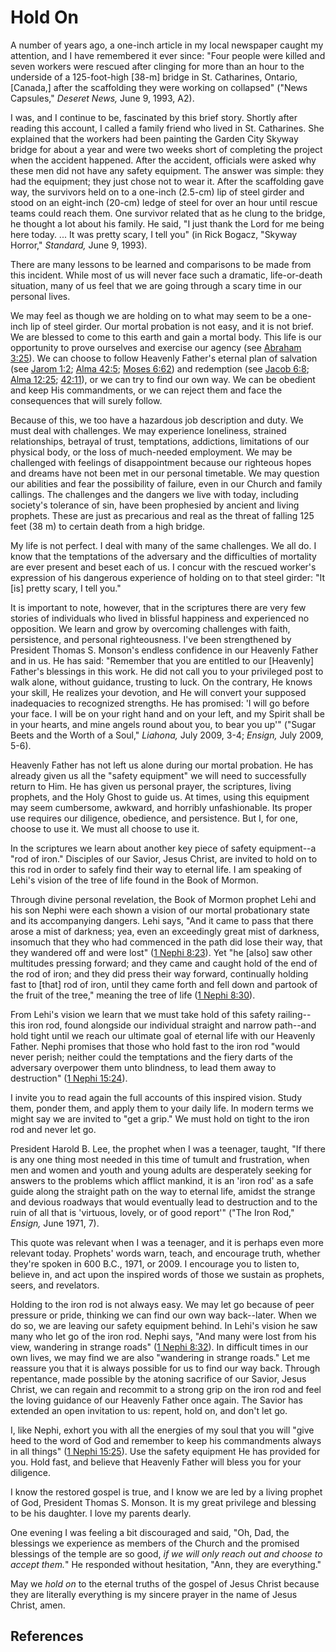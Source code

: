 # Hold On

A number of years ago, a one-inch article in my local newspaper caught my
attention, and I have remembered it ever since: "Four people were killed and
seven workers were rescued after clinging for more than an hour to the
underside of a 125-foot-high [38-m] bridge in St. Catharines, Ontario,
[Canada,] after the scaffolding they were working on collapsed" ("News
Capsules," _Deseret News,_ June 9, 1993, A2).

I was, and I continue to be, fascinated by this brief story. Shortly after
reading this account, I called a family friend who lived in St. Catharines.
She explained that the workers had been painting the Garden City Skyway bridge
for about a year and were two weeks short of completing the project when the
accident happened. After the accident, officials were asked why these men did
not have any safety equipment. The answer was simple: they had the equipment;
they just chose not to wear it. After the scaffolding gave way, the survivors
held on to a one-inch (2.5-cm) lip of steel girder and stood on an eight-inch
(20-cm) ledge of steel for over an hour until rescue teams could reach them.
One survivor related that as he clung to the bridge, he thought a lot about
his family. He said, "I just thank the Lord for me being here today. ... It was
pretty scary, I tell you" (in Rick Bogacz, "Skyway Horror," _Standard,_ June
9, 1993).

There are many lessons to be learned and comparisons to be made from this
incident. While most of us will never face such a dramatic, life-or-death
situation, many of us feel that we are going through a scary time in our
personal lives.

We may feel as though we are holding on to what may seem to be a one-inch lip
of steel girder. Our mortal probation is not easy, and it is not brief. We are
blessed to come to this earth and gain a mortal body. This life is our
opportunity to prove ourselves and exercise our agency (see [Abraham
3:25](/scriptures/pgp/abr/3.25?lang=eng#24)). We can choose to follow Heavenly
Father's eternal plan of salvation (see [Jarom
1:2](/scriptures/bofm/jarom/1.2?lang=eng#1); [Alma
42:5](/scriptures/bofm/alma/42.5?lang=eng#4); [Moses
6:62](/scriptures/pgp/moses/6.62?lang=eng#61)) and redemption (see [Jacob
6:8](/scriptures/bofm/jacob/6.8?lang=eng#7); [Alma
12:25](/scriptures/bofm/alma/12.25?lang=eng#24);
[42:11](/scriptures/bofm/alma/42.11?lang=eng#10)), or we can try to find our
own way. We can be obedient and keep His commandments, or we can reject them
and face the consequences that will surely follow.

Because of this, we too have a hazardous job description and duty. We must
deal with challenges. We may experience loneliness, strained relationships,
betrayal of trust, temptations, addictions, limitations of our physical body,
or the loss of much-needed employment. We may be challenged with feelings of
disappointment because our righteous hopes and dreams have not been met in our
personal timetable. We may question our abilities and fear the possibility of
failure, even in our Church and family callings. The challenges and the
dangers we live with today, including society's tolerance of sin, have been
prophesied by ancient and living prophets. These are just as precarious and
real as the threat of falling 125 feet (38 m) to certain death from a high
bridge.

My life is not perfect. I deal with many of the same challenges. We all do. I
know that the temptations of the adversary and the difficulties of mortality
are ever present and beset each of us. I concur with the rescued worker's
expression of his dangerous experience of holding on to that steel girder: "It
[is] pretty scary, I tell you."

It is important to note, however, that in the scriptures there are very few
stories of individuals who lived in blissful happiness and experienced no
opposition. We learn and grow by overcoming challenges with faith,
persistence, and personal righteousness. I've been strengthened by President
Thomas S. Monson's endless confidence in our Heavenly Father and in us. He has
said: "Remember that you are entitled to our [Heavenly] Father's blessings in
this work. He did not call you to your privileged post to walk alone, without
guidance, trusting to luck. On the contrary, He knows your skill, He realizes
your devotion, and He will convert your supposed inadequacies to recognized
strengths. He has promised: 'I will go before your face. I will be on your
right hand and on your left, and my Spirit shall be in your hearts, and mine
angels round about you, to bear you up'" ("Sugar Beets and the Worth of a
Soul," _Liahona,_ July 2009, 3-4; _Ensign,_ July 2009, 5-6).

Heavenly Father has not left us alone during our mortal probation. He has
already given us all the "safety equipment" we will need to successfully
return to Him. He has given us personal prayer, the scriptures, living
prophets, and the Holy Ghost to guide us. At times, using this equipment may
seem cumbersome, awkward, and horribly unfashionable. Its proper use requires
our diligence, obedience, and persistence. But I, for one, choose to use it.
We must all choose to use it.

In the scriptures we learn about another key piece of safety equipment--a "rod
of iron." Disciples of our Savior, Jesus Christ, are invited to hold on to
this rod in order to safely find their way to eternal life. I am speaking of
Lehi's vision of the tree of life found in the Book of Mormon.

Through divine personal revelation, the Book of Mormon prophet Lehi and his
son Nephi were each shown a vision of our mortal probationary state and its
accompanying dangers. Lehi says, "And it came to pass that there arose a mist
of darkness; yea, even an exceedingly great mist of darkness, insomuch that
they who had commenced in the path did lose their way, that they wandered off
and were lost" ([1 Nephi 8:23](/scriptures/bofm/1-ne/8.23?lang=eng#22)). Yet
"he [also] saw other multitudes pressing forward; and they came and caught
hold of the end of the rod of iron; and they did press their way forward,
continually holding fast to [that] rod of iron, until they came forth and fell
down and partook of the fruit of the tree," meaning the tree of life ([1 Nephi
8:30](/scriptures/bofm/1-ne/8.30?lang=eng#29)).

From Lehi's vision we learn that we must take hold of this safety railing--
this iron rod, found alongside our individual straight and narrow path--and
hold tight until we reach our ultimate goal of eternal life with our Heavenly
Father. Nephi promises that those who hold fast to the iron rod "would never
perish; neither could the temptations and the fiery darts of the adversary
overpower them unto blindness, to lead them away to destruction" ([1 Nephi
15:24](/scriptures/bofm/1-ne/15.24?lang=eng#23)).

I invite you to read again the full accounts of this inspired vision. Study
them, ponder them, and apply them to your daily life. In modern terms we might
say we are invited to "get a grip." We must hold on tight to the iron rod and
never let go.

President Harold B. Lee, the prophet when I was a teenager, taught, "If there
is any one thing most needed in this time of tumult and frustration, when men
and women and youth and young adults are desperately seeking for answers to
the problems which afflict mankind, it is an 'iron rod' as a safe guide along
the straight path on the way to eternal life, amidst the strange and devious
roadways that would eventually lead to destruction and to the ruin of all that
is 'virtuous, lovely, or of good report'" ("The Iron Rod," _Ensign,_ June
1971, 7).

This quote was relevant when I was a teenager, and it is perhaps even more
relevant today. Prophets' words warn, teach, and encourage truth, whether
they're spoken in 600 B.C., 1971, or 2009. I encourage you to listen to,
believe in, and act upon the inspired words of those we sustain as prophets,
seers, and revelators.

Holding to the iron rod is not always easy. We may let go because of peer
pressure or pride, thinking we can find our own way back--later. When we do
so, we are leaving our safety equipment behind. In Lehi's vision he saw many
who let go of the iron rod. Nephi says, "And many were lost from his view,
wandering in strange roads" ([1 Nephi
8:32](/scriptures/bofm/1-ne/8.32?lang=eng#31)). In difficult times in our own
lives, we may find we are also "wandering in strange roads." Let me reassure
you that it is always possible for us to find our way back. Through
repentance, made possible by the atoning sacrifice of our Savior, Jesus
Christ, we can regain and recommit to a strong grip on the iron rod and feel
the loving guidance of our Heavenly Father once again. The Savior has extended
an open invitation to us: repent, hold on, and don't let go.

I, like Nephi, exhort you with all the energies of my soul that you will "give
heed to the word of God and remember to keep his commandments always in all
things" ([1 Nephi 15:25](/scriptures/bofm/1-ne/15.25?lang=eng#24)). Use the
safety equipment He has provided for you. Hold fast, and believe that Heavenly
Father will bless you for your diligence.

I know the restored gospel is true, and I know we are led by a living prophet
of God, President Thomas S. Monson. It is my great privilege and blessing to
be his daughter. I love my parents dearly.

One evening I was feeling a bit discouraged and said, "Oh, Dad, the blessings
we experience as members of the Church and the promised blessings of the
temple are so good, _if we will only reach out and choose to accept them._" He
responded without hesitation, "Ann, they are everything."

May we _hold on_ to the eternal truths of the gospel of Jesus Christ because
they are literally everything is my sincere prayer in the name of Jesus
Christ, amen.

## References


